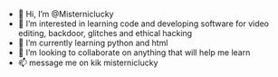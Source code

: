 - 👋 Hi, I’m @Misterniclucky
- 👀 I’m interested in learning code and developing software for video editing, backdoor, glitches and ethical hacking
- 🌱 I’m currently learning python and html
- 💞️ I’m looking to collaborate on anything that will help me learn
- 📫 message me on kik misterniclucky

<!---
Misterniclucky/Misterniclucky is a ✨ special ✨ repository because its `README.md` (this file) appears on your GitHub profile.
You can click the Preview link to take a look at your changes.
--->
